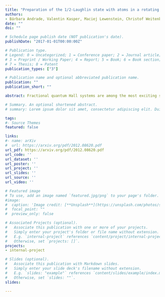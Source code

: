 ```yaml
---
title: "Preparation of the 1/2-Laughlin state with atoms in a rotating trap"
authors:
- Bárbara Andrade, Valentin Kasper, Maciej Lewenstein, Christof Weitenberg, Tobias Graß
date: ""
doi: ""

# Schedule page publish date (NOT publication's date).
publishDate: "2017-01-01T00:00:00Z"

# Publication type.
# Legend: 0 = Uncategorized; 1 = Conference paper; 2 = Journal article;
# 3 = Preprint / Working Paper; 4 = Report; 5 = Book; 6 = Book section;
# 7 = Thesis; 8 = Patent
publication_types: ["3"]

# Publication name and optional abbreviated publication name.
publication: ""
publication_short: ""

abstract: Fractional quantum Hall systems are among the most exciting strongly correlated systems. Accessing them microscopically via quantum simulations with ultracold atoms would be an important achievement toward a better understanding of this strongly correlated state of matter. A promising approach is to confine a small number of bosonic atoms in a quasi-two-dimensional rotating trap, which mimics the magnetic field. For rotation frequencies close to the in-plane trapping frequency, the ground state is predicted to be a bosonic analog of the Laughlin state. Here, we study the problem of the adiabatic preparation of the Laughlin state by ramping the rotation frequency and controlling the ellipticity of the trapping potential. By employing adapted ramping speeds for rotation frequency and ellipticity, and large trap deformations, we improve the preparation time for high-fidelity Laughlin states by a factor of ten in comparison to previous studies. With this improvement of the adiabatic protocol the Laughlin state can be prepared with current experimental technology.

# Summary. An optional shortened abstract.
# summary: Lorem ipsum dolor sit amet, consectetur adipiscing elit. Duis posuere tellus ac convallis placerat. Proin tincidunt magna sed ex sollicitudin condimentum.

tags:
#- Source Themes
featured: false

links:
#- name: arXiv
#  url: https://arxiv.org/pdf/2012.08620.pdf 
url_pdf: https://arxiv.org/pdf/2012.08620.pdf
url_code: ''
url_dataset: ''
url_poster: ''
url_project: ''
url_slides: ''
url_source: ''
url_video: ''

# Featured image
# To use, add an image named `featured.jpg/png` to your page's folder. 
#image:
#  caption: 'Image credit: [**Unsplash**](https://unsplash.com/photos/s9CC2SKySJM)'
#  focal_point: ""
#  preview_only: false

# Associated Projects (optional).
#   Associate this publication with one or more of your projects.
#   Simply enter your project's folder or file name without extension.
#   E.g. `internal-project` references `content/project/internal-project/index.md`.
#   Otherwise, set `projects: []`.
projects:
- internal-project

# Slides (optional).
#   Associate this publication with Markdown slides.
#   Simply enter your slide deck's filename without extension.
#   E.g. `slides: "example"` references `content/slides/example/index.md`.
#   Otherwise, set `slides: ""`.
slides:

---
```



